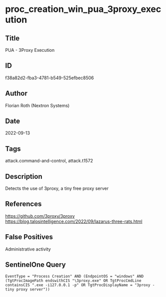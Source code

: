 # proc_creation_win_pua_3proxy_execution

## Title
PUA - 3Proxy Execution

## ID
f38a82d2-fba3-4781-b549-525efbec8506

## Author
Florian Roth (Nextron Systems)

## Date
2022-09-13

## Tags
attack.command-and-control, attack.t1572

## Description
Detects the use of 3proxy, a tiny free proxy server

## References
https://github.com/3proxy/3proxy
https://blog.talosintelligence.com/2022/09/lazarus-three-rats.html

## False Positives
Administrative activity

## SentinelOne Query
```
EventType = "Process Creation" AND (EndpointOS = "windows" AND (TgtProcImagePath endswithCIS "\3proxy.exe" OR TgtProcCmdLine containsCIS ".exe -i127.0.0.1 -p" OR TgtProcDisplayName = "3proxy - tiny proxy server"))

```
